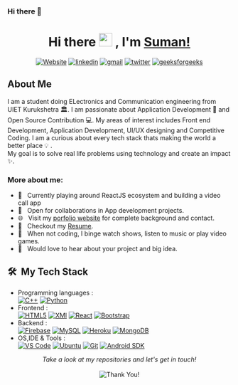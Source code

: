 ### Hi there 👋

<!--
**suman276/suman276** is a ✨ _special_ ✨ repository because its `README.md` (this file) appears on your GitHub profile.

Here are some ideas to get you started:

- 🔭 I’m currently working on ...
- 🌱 I’m currently learning ...
- 👯 I’m looking to collaborate on ...
- 🤔 I’m looking for help with ...
- 💬 Ask me about ...
- 📫 How to reach me: ...
- 😄 Pronouns: ...
- ⚡ Fun fact: ...
-->

<h1 align="center"> Hi there <img src="https://media.giphy.com/media/hvRJCLFzcasrR4ia7z/giphy.gif" width="30px"> , I'm <a href="http//:google.com">Suman!</a> </h1>



<p align="center">
    <a href="http//:google.com"><img alt="Website" title="website" src="https://img.shields.io/badge/-Website-47CCCC?style=flat&logo=Google-Chrome&logoColor=white&link=https://vermagaurav.co"/></a>
  <a href="https://www.linkedin.com/in/mondalsuman"><img alt="linkedin" title="Linkedin" src="https://img.shields.io/badge/LinkedIn-0077B5?style=flat&logo=linkedin&logoColor=white&link=https://www.linkedin.com/in/mondalsuman"/></a>
  <a href="mailto:imsuman276@gmail.com"><img alt="gmail" title="gmail" src="https://img.shields.io/badge/Gmail-red?style=flat&logo=Gmail&logoColor=white&link=mailto:imsuman276@gmail.com"/></a>
<a href="https://twitter.com/meSuman276"><img alt="twitter" title="twitter" src="https://img.shields.io/badge/-Twitter-1ca0f1?style=flat&labelColor=1ca0f1&logo=twitter&logoColor=white&link=https://twitter.com/meSuman276"/></a>
<a href="https://auth.geeksforgeeks.org/user/imsuman276/profile"><img alt="geeksforgeeks" title="geeksforgeeks" src="https://img.shields.io/badge/-geeksforgeeks-success?style=flat&logo=geeksforgeeks&logoColor=white"/></a>

</p>

<h2>About Me</h2>

I am a student doing ELectronics and Communication engineering from UIET Kurukshetra :classical_building:. I am passionate about Application Development 🚀 and Open Source Contribution 💻. My areas of interest includes Front end Development, Application Development, UI/UX designing and Competitive Coding.
I am a curious about every tech stack thats making the world a better place :bulb: .<br>
My goal is to solve real life problems using technology and create an impact :sparkles:.

### More about me:

- 🔭 &nbsp; Currently playing around ReactJS ecosystem and building a video call app
- 🤝 &nbsp; Open for collaborations in App development projects.
- 🌐 &nbsp; Visit my [porfolio website](https://www.google.com/) for complete background and contact.
- 📝 &nbsp; Checkout my [Resume](https://drive.google.com/file/d/1OEd9F2SiULWyFtvDoIC_AcI8bGaJD3h1/view?usp=sharing).
- :ski: &nbsp; When not coding, I binge watch shows, listen to music or play video games.
- 🌱 &nbsp; Would love to hear about your project and big idea.

<h2> 🛠 &nbsp;My Tech Stack</h2>

- Programming languages : <br />
  [![C++](https://img.shields.io/badge/C%2B%2B-00599C?style=flat&logo=c%2B%2B&logoColor=white)](https://www.cplusplus.com/) [![Python](https://img.shields.io/badge/Python-14354C?style=flat&logo=python&logoColor=white)](https://www.python.org)
- Frontend : <br />
  [![HTML5](https://img.shields.io/badge/HTML5-E34F26?style=flat&logo=html5&logoColor=white)](https://www.w3.org/html/) [![XMl](https://img.shields.io/badge/XML-CC6699?style=flat&logo=XML&logoColor=white)](https://developer.mozilla.org/en-US/docs/Web/XML/XML_introduction) [![React](https://img.shields.io/badge/React-20232A?style=flat&logo=react&logoColor=61DAFB)](https://reactjs.org/) [![Bootstrap](https://img.shields.io/badge/Bootstrap-563D7C?style=flat&logo=bootstrap&logoColor=white)](https://getbootstrap.com)
- Backend : <br />
  [![Firebase](https://img.shields.io/badge/-Firebase-2C2D72?style=flat&logo=firebase&logoColor=FFCA28)](https://firebase.google.com/) [![MySQL](https://img.shields.io/badge/MySQL-00000F?style=flat&logo=mysql&logoColor=white)](https://www.mysql.com/)  [![Heroku](https://img.shields.io/badge/Heroku-430098?style=flat&logo=heroku&logoColor=white)](https://heroku.com) [![MongoDB](https://img.shields.io/badge/MongoDB-4EA94B?style=flat&logo=mongodb&logoColor=white)](https://www.mongodb.com/)
- OS,IDE & Tools : <br />
  [![VS Code](http://img.shields.io/badge/-VS%20Code-5C2D91?style=flat&logo=visual-studio-code&logoColor=white)](https://code.visualstudio.com/) [![Ubuntu](https://img.shields.io/badge/Ubuntu-E95420?style=flat&logo=ubuntu&logoColor=white)](https://ubuntu.com/) [![Git](https://img.shields.io/badge/Git-F05032?style=flat&logo=git&logoColor=white)](https://git-scm.com/) [![Android SDK](https://img.shields.io/badge/AndroidSDK-43853D?style=flat&logo=AndroidSDK&logoColor=white)](https://www.android.com/intl/en_in/)


 
<p align="center">
    <i>Take a look at my repositories and let's get in touch!</i><br><br>
   <img alt="Thank You!" title="Thank You" src="https://img.shields.io/badge/Thank-you-black"/>
</p>
